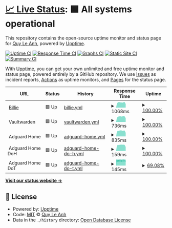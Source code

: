 # [📈 Live Status](https://quyleanh.github.io/upptime): <!--live status--> **🟩 All systems operational**

This repository contains the open-source uptime monitor and status page for [Quy Le Anh](https://quyleanh.github.io/upptime), powered by [Upptime](https://github.com/upptime/upptime).

[![Uptime CI](https://github.com/quyleanh/upptime/workflows/Uptime%20CI/badge.svg)](https://github.com/quyleanh/upptime/actions?query=workflow%3A%22Uptime+CI%22)
[![Response Time CI](https://github.com/quyleanh/upptime/workflows/Response%20Time%20CI/badge.svg)](https://github.com/quyleanh/upptime/actions?query=workflow%3A%22Response+Time+CI%22)
[![Graphs CI](https://github.com/quyleanh/upptime/workflows/Graphs%20CI/badge.svg)](https://github.com/quyleanh/upptime/actions?query=workflow%3A%22Graphs+CI%22)
[![Static Site CI](https://github.com/quyleanh/upptime/workflows/Static%20Site%20CI/badge.svg)](https://github.com/quyleanh/upptime/actions?query=workflow%3A%22Static+Site+CI%22)
[![Summary CI](https://github.com/quyleanh/upptime/workflows/Summary%20CI/badge.svg)](https://github.com/quyleanh/upptime/actions?query=workflow%3A%22Summary+CI%22)

With [Upptime](https://upptime.js.org), you can get your own unlimited and free uptime monitor and status page, powered entirely by a GitHub repository. We use [Issues](https://github.com/quyleanh/upptime/issues) as incident reports, [Actions](https://github.com/quyleanh/upptime/actions) as uptime monitors, and [Pages](https://quyleanh.github.io/upptime) for the status page.

<!--start: status pages-->
<!-- This summary is generated by Upptime (https://github.com/upptime/upptime) -->
<!-- Do not edit this manually, your changes will be overwritten -->
<!-- prettier-ignore -->
| URL | Status | History | Response Time | Uptime |
| --- | ------ | ------- | ------------- | ------ |
| <img alt="" src="https://icons.duckduckgo.com/ip3/imblien.com.ico" height="13"> [Billie](https://imblien.com) | 🟩 Up | [billie.yml](https://github.com/quyleanh/upptime/commits/HEAD/history/billie.yml) | <details><summary><img alt="Response time graph" src="./graphs/billie/response-time-week.png" height="20"> 1068ms</summary><br><a href="https://quyleanh.github.io/upptime/history/billie"><img alt="Response time 1075" src="https://img.shields.io/endpoint?url=https%3A%2F%2Fraw.githubusercontent.com%2Fquyleanh%2Fupptime%2FHEAD%2Fapi%2Fbillie%2Fresponse-time.json"></a><br><a href="https://quyleanh.github.io/upptime/history/billie"><img alt="24-hour response time 777" src="https://img.shields.io/endpoint?url=https%3A%2F%2Fraw.githubusercontent.com%2Fquyleanh%2Fupptime%2FHEAD%2Fapi%2Fbillie%2Fresponse-time-day.json"></a><br><a href="https://quyleanh.github.io/upptime/history/billie"><img alt="7-day response time 1068" src="https://img.shields.io/endpoint?url=https%3A%2F%2Fraw.githubusercontent.com%2Fquyleanh%2Fupptime%2FHEAD%2Fapi%2Fbillie%2Fresponse-time-week.json"></a><br><a href="https://quyleanh.github.io/upptime/history/billie"><img alt="30-day response time 1440" src="https://img.shields.io/endpoint?url=https%3A%2F%2Fraw.githubusercontent.com%2Fquyleanh%2Fupptime%2FHEAD%2Fapi%2Fbillie%2Fresponse-time-month.json"></a><br><a href="https://quyleanh.github.io/upptime/history/billie"><img alt="1-year response time 1057" src="https://img.shields.io/endpoint?url=https%3A%2F%2Fraw.githubusercontent.com%2Fquyleanh%2Fupptime%2FHEAD%2Fapi%2Fbillie%2Fresponse-time-year.json"></a></details> | <details><summary><a href="https://quyleanh.github.io/upptime/history/billie">100.00%</a></summary><a href="https://quyleanh.github.io/upptime/history/billie"><img alt="All-time uptime 99.29%" src="https://img.shields.io/endpoint?url=https%3A%2F%2Fraw.githubusercontent.com%2Fquyleanh%2Fupptime%2FHEAD%2Fapi%2Fbillie%2Fuptime.json"></a><br><a href="https://quyleanh.github.io/upptime/history/billie"><img alt="24-hour uptime 100.00%" src="https://img.shields.io/endpoint?url=https%3A%2F%2Fraw.githubusercontent.com%2Fquyleanh%2Fupptime%2FHEAD%2Fapi%2Fbillie%2Fuptime-day.json"></a><br><a href="https://quyleanh.github.io/upptime/history/billie"><img alt="7-day uptime 100.00%" src="https://img.shields.io/endpoint?url=https%3A%2F%2Fraw.githubusercontent.com%2Fquyleanh%2Fupptime%2FHEAD%2Fapi%2Fbillie%2Fuptime-week.json"></a><br><a href="https://quyleanh.github.io/upptime/history/billie"><img alt="30-day uptime 100.00%" src="https://img.shields.io/endpoint?url=https%3A%2F%2Fraw.githubusercontent.com%2Fquyleanh%2Fupptime%2FHEAD%2Fapi%2Fbillie%2Fuptime-month.json"></a><br><a href="https://quyleanh.github.io/upptime/history/billie"><img alt="1-year uptime 100.00%" src="https://img.shields.io/endpoint?url=https%3A%2F%2Fraw.githubusercontent.com%2Fquyleanh%2Fupptime%2FHEAD%2Fapi%2Fbillie%2Fuptime-year.json"></a></details>
| <img alt="" src="https://icons.duckduckgo.com/ip3/null.ico" height="13"> Vaultwarden | 🟩 Up | [vaultwarden.yml](https://github.com/quyleanh/upptime/commits/HEAD/history/vaultwarden.yml) | <details><summary><img alt="Response time graph" src="./graphs/vaultwarden/response-time-week.png" height="20"> 736ms</summary><br><a href="https://quyleanh.github.io/upptime/history/vaultwarden"><img alt="Response time 724" src="https://img.shields.io/endpoint?url=https%3A%2F%2Fraw.githubusercontent.com%2Fquyleanh%2Fupptime%2FHEAD%2Fapi%2Fvaultwarden%2Fresponse-time.json"></a><br><a href="https://quyleanh.github.io/upptime/history/vaultwarden"><img alt="24-hour response time 535" src="https://img.shields.io/endpoint?url=https%3A%2F%2Fraw.githubusercontent.com%2Fquyleanh%2Fupptime%2FHEAD%2Fapi%2Fvaultwarden%2Fresponse-time-day.json"></a><br><a href="https://quyleanh.github.io/upptime/history/vaultwarden"><img alt="7-day response time 736" src="https://img.shields.io/endpoint?url=https%3A%2F%2Fraw.githubusercontent.com%2Fquyleanh%2Fupptime%2FHEAD%2Fapi%2Fvaultwarden%2Fresponse-time-week.json"></a><br><a href="https://quyleanh.github.io/upptime/history/vaultwarden"><img alt="30-day response time 684" src="https://img.shields.io/endpoint?url=https%3A%2F%2Fraw.githubusercontent.com%2Fquyleanh%2Fupptime%2FHEAD%2Fapi%2Fvaultwarden%2Fresponse-time-month.json"></a><br><a href="https://quyleanh.github.io/upptime/history/vaultwarden"><img alt="1-year response time 730" src="https://img.shields.io/endpoint?url=https%3A%2F%2Fraw.githubusercontent.com%2Fquyleanh%2Fupptime%2FHEAD%2Fapi%2Fvaultwarden%2Fresponse-time-year.json"></a></details> | <details><summary><a href="https://quyleanh.github.io/upptime/history/vaultwarden">100.00%</a></summary><a href="https://quyleanh.github.io/upptime/history/vaultwarden"><img alt="All-time uptime 99.96%" src="https://img.shields.io/endpoint?url=https%3A%2F%2Fraw.githubusercontent.com%2Fquyleanh%2Fupptime%2FHEAD%2Fapi%2Fvaultwarden%2Fuptime.json"></a><br><a href="https://quyleanh.github.io/upptime/history/vaultwarden"><img alt="24-hour uptime 100.00%" src="https://img.shields.io/endpoint?url=https%3A%2F%2Fraw.githubusercontent.com%2Fquyleanh%2Fupptime%2FHEAD%2Fapi%2Fvaultwarden%2Fuptime-day.json"></a><br><a href="https://quyleanh.github.io/upptime/history/vaultwarden"><img alt="7-day uptime 100.00%" src="https://img.shields.io/endpoint?url=https%3A%2F%2Fraw.githubusercontent.com%2Fquyleanh%2Fupptime%2FHEAD%2Fapi%2Fvaultwarden%2Fuptime-week.json"></a><br><a href="https://quyleanh.github.io/upptime/history/vaultwarden"><img alt="30-day uptime 100.00%" src="https://img.shields.io/endpoint?url=https%3A%2F%2Fraw.githubusercontent.com%2Fquyleanh%2Fupptime%2FHEAD%2Fapi%2Fvaultwarden%2Fuptime-month.json"></a><br><a href="https://quyleanh.github.io/upptime/history/vaultwarden"><img alt="1-year uptime 99.99%" src="https://img.shields.io/endpoint?url=https%3A%2F%2Fraw.githubusercontent.com%2Fquyleanh%2Fupptime%2FHEAD%2Fapi%2Fvaultwarden%2Fuptime-year.json"></a></details>
| <img alt="" src="https://icons.duckduckgo.com/ip3/null.ico" height="13"> Adguard Home | 🟩 Up | [adguard-home.yml](https://github.com/quyleanh/upptime/commits/HEAD/history/adguard-home.yml) | <details><summary><img alt="Response time graph" src="./graphs/adguard-home/response-time-week.png" height="20"> 835ms</summary><br><a href="https://quyleanh.github.io/upptime/history/adguard-home"><img alt="Response time 835" src="https://img.shields.io/endpoint?url=https%3A%2F%2Fraw.githubusercontent.com%2Fquyleanh%2Fupptime%2FHEAD%2Fapi%2Fadguard-home%2Fresponse-time.json"></a><br><a href="https://quyleanh.github.io/upptime/history/adguard-home"><img alt="24-hour response time 557" src="https://img.shields.io/endpoint?url=https%3A%2F%2Fraw.githubusercontent.com%2Fquyleanh%2Fupptime%2FHEAD%2Fapi%2Fadguard-home%2Fresponse-time-day.json"></a><br><a href="https://quyleanh.github.io/upptime/history/adguard-home"><img alt="7-day response time 835" src="https://img.shields.io/endpoint?url=https%3A%2F%2Fraw.githubusercontent.com%2Fquyleanh%2Fupptime%2FHEAD%2Fapi%2Fadguard-home%2Fresponse-time-week.json"></a><br><a href="https://quyleanh.github.io/upptime/history/adguard-home"><img alt="30-day response time 781" src="https://img.shields.io/endpoint?url=https%3A%2F%2Fraw.githubusercontent.com%2Fquyleanh%2Fupptime%2FHEAD%2Fapi%2Fadguard-home%2Fresponse-time-month.json"></a><br><a href="https://quyleanh.github.io/upptime/history/adguard-home"><img alt="1-year response time 807" src="https://img.shields.io/endpoint?url=https%3A%2F%2Fraw.githubusercontent.com%2Fquyleanh%2Fupptime%2FHEAD%2Fapi%2Fadguard-home%2Fresponse-time-year.json"></a></details> | <details><summary><a href="https://quyleanh.github.io/upptime/history/adguard-home">100.00%</a></summary><a href="https://quyleanh.github.io/upptime/history/adguard-home"><img alt="All-time uptime 81.67%" src="https://img.shields.io/endpoint?url=https%3A%2F%2Fraw.githubusercontent.com%2Fquyleanh%2Fupptime%2FHEAD%2Fapi%2Fadguard-home%2Fuptime.json"></a><br><a href="https://quyleanh.github.io/upptime/history/adguard-home"><img alt="24-hour uptime 100.00%" src="https://img.shields.io/endpoint?url=https%3A%2F%2Fraw.githubusercontent.com%2Fquyleanh%2Fupptime%2FHEAD%2Fapi%2Fadguard-home%2Fuptime-day.json"></a><br><a href="https://quyleanh.github.io/upptime/history/adguard-home"><img alt="7-day uptime 100.00%" src="https://img.shields.io/endpoint?url=https%3A%2F%2Fraw.githubusercontent.com%2Fquyleanh%2Fupptime%2FHEAD%2Fapi%2Fadguard-home%2Fuptime-week.json"></a><br><a href="https://quyleanh.github.io/upptime/history/adguard-home"><img alt="30-day uptime 100.00%" src="https://img.shields.io/endpoint?url=https%3A%2F%2Fraw.githubusercontent.com%2Fquyleanh%2Fupptime%2FHEAD%2Fapi%2Fadguard-home%2Fuptime-month.json"></a><br><a href="https://quyleanh.github.io/upptime/history/adguard-home"><img alt="1-year uptime 100.00%" src="https://img.shields.io/endpoint?url=https%3A%2F%2Fraw.githubusercontent.com%2Fquyleanh%2Fupptime%2FHEAD%2Fapi%2Fadguard-home%2Fuptime-year.json"></a></details>
| <img alt="" src="https://icons.duckduckgo.com/ip3/null.ico" height="13"> Adguard Home DoH | 🟩 Up | [adguard-home-do-h.yml](https://github.com/quyleanh/upptime/commits/HEAD/history/adguard-home-do-h.yml) | <details><summary><img alt="Response time graph" src="./graphs/adguard-home-do-h/response-time-week.png" height="20"> 159ms</summary><br><a href="https://quyleanh.github.io/upptime/history/adguard-home-do-h"><img alt="Response time 152" src="https://img.shields.io/endpoint?url=https%3A%2F%2Fraw.githubusercontent.com%2Fquyleanh%2Fupptime%2FHEAD%2Fapi%2Fadguard-home-do-h%2Fresponse-time.json"></a><br><a href="https://quyleanh.github.io/upptime/history/adguard-home-do-h"><img alt="24-hour response time 107" src="https://img.shields.io/endpoint?url=https%3A%2F%2Fraw.githubusercontent.com%2Fquyleanh%2Fupptime%2FHEAD%2Fapi%2Fadguard-home-do-h%2Fresponse-time-day.json"></a><br><a href="https://quyleanh.github.io/upptime/history/adguard-home-do-h"><img alt="7-day response time 159" src="https://img.shields.io/endpoint?url=https%3A%2F%2Fraw.githubusercontent.com%2Fquyleanh%2Fupptime%2FHEAD%2Fapi%2Fadguard-home-do-h%2Fresponse-time-week.json"></a><br><a href="https://quyleanh.github.io/upptime/history/adguard-home-do-h"><img alt="30-day response time 147" src="https://img.shields.io/endpoint?url=https%3A%2F%2Fraw.githubusercontent.com%2Fquyleanh%2Fupptime%2FHEAD%2Fapi%2Fadguard-home-do-h%2Fresponse-time-month.json"></a><br><a href="https://quyleanh.github.io/upptime/history/adguard-home-do-h"><img alt="1-year response time 152" src="https://img.shields.io/endpoint?url=https%3A%2F%2Fraw.githubusercontent.com%2Fquyleanh%2Fupptime%2FHEAD%2Fapi%2Fadguard-home-do-h%2Fresponse-time-year.json"></a></details> | <details><summary><a href="https://quyleanh.github.io/upptime/history/adguard-home-do-h">100.00%</a></summary><a href="https://quyleanh.github.io/upptime/history/adguard-home-do-h"><img alt="All-time uptime 99.99%" src="https://img.shields.io/endpoint?url=https%3A%2F%2Fraw.githubusercontent.com%2Fquyleanh%2Fupptime%2FHEAD%2Fapi%2Fadguard-home-do-h%2Fuptime.json"></a><br><a href="https://quyleanh.github.io/upptime/history/adguard-home-do-h"><img alt="24-hour uptime 100.00%" src="https://img.shields.io/endpoint?url=https%3A%2F%2Fraw.githubusercontent.com%2Fquyleanh%2Fupptime%2FHEAD%2Fapi%2Fadguard-home-do-h%2Fuptime-day.json"></a><br><a href="https://quyleanh.github.io/upptime/history/adguard-home-do-h"><img alt="7-day uptime 100.00%" src="https://img.shields.io/endpoint?url=https%3A%2F%2Fraw.githubusercontent.com%2Fquyleanh%2Fupptime%2FHEAD%2Fapi%2Fadguard-home-do-h%2Fuptime-week.json"></a><br><a href="https://quyleanh.github.io/upptime/history/adguard-home-do-h"><img alt="30-day uptime 100.00%" src="https://img.shields.io/endpoint?url=https%3A%2F%2Fraw.githubusercontent.com%2Fquyleanh%2Fupptime%2FHEAD%2Fapi%2Fadguard-home-do-h%2Fuptime-month.json"></a><br><a href="https://quyleanh.github.io/upptime/history/adguard-home-do-h"><img alt="1-year uptime 99.99%" src="https://img.shields.io/endpoint?url=https%3A%2F%2Fraw.githubusercontent.com%2Fquyleanh%2Fupptime%2FHEAD%2Fapi%2Fadguard-home-do-h%2Fuptime-year.json"></a></details>
| <img alt="" src="https://icons.duckduckgo.com/ip3/null.ico" height="13"> Adguard Home DoT | 🟩 Up | [adguard-home-do-t.yml](https://github.com/quyleanh/upptime/commits/HEAD/history/adguard-home-do-t.yml) | <details><summary><img alt="Response time graph" src="./graphs/adguard-home-do-t/response-time-week.png" height="20"> 145ms</summary><br><a href="https://quyleanh.github.io/upptime/history/adguard-home-do-t"><img alt="Response time 174" src="https://img.shields.io/endpoint?url=https%3A%2F%2Fraw.githubusercontent.com%2Fquyleanh%2Fupptime%2FHEAD%2Fapi%2Fadguard-home-do-t%2Fresponse-time.json"></a><br><a href="https://quyleanh.github.io/upptime/history/adguard-home-do-t"><img alt="24-hour response time 136" src="https://img.shields.io/endpoint?url=https%3A%2F%2Fraw.githubusercontent.com%2Fquyleanh%2Fupptime%2FHEAD%2Fapi%2Fadguard-home-do-t%2Fresponse-time-day.json"></a><br><a href="https://quyleanh.github.io/upptime/history/adguard-home-do-t"><img alt="7-day response time 145" src="https://img.shields.io/endpoint?url=https%3A%2F%2Fraw.githubusercontent.com%2Fquyleanh%2Fupptime%2FHEAD%2Fapi%2Fadguard-home-do-t%2Fresponse-time-week.json"></a><br><a href="https://quyleanh.github.io/upptime/history/adguard-home-do-t"><img alt="30-day response time 147" src="https://img.shields.io/endpoint?url=https%3A%2F%2Fraw.githubusercontent.com%2Fquyleanh%2Fupptime%2FHEAD%2Fapi%2Fadguard-home-do-t%2Fresponse-time-month.json"></a><br><a href="https://quyleanh.github.io/upptime/history/adguard-home-do-t"><img alt="1-year response time 174" src="https://img.shields.io/endpoint?url=https%3A%2F%2Fraw.githubusercontent.com%2Fquyleanh%2Fupptime%2FHEAD%2Fapi%2Fadguard-home-do-t%2Fresponse-time-year.json"></a></details> | <details><summary><a href="https://quyleanh.github.io/upptime/history/adguard-home-do-t">69.08%</a></summary><a href="https://quyleanh.github.io/upptime/history/adguard-home-do-t"><img alt="All-time uptime 97.63%" src="https://img.shields.io/endpoint?url=https%3A%2F%2Fraw.githubusercontent.com%2Fquyleanh%2Fupptime%2FHEAD%2Fapi%2Fadguard-home-do-t%2Fuptime.json"></a><br><a href="https://quyleanh.github.io/upptime/history/adguard-home-do-t"><img alt="24-hour uptime 59.89%" src="https://img.shields.io/endpoint?url=https%3A%2F%2Fraw.githubusercontent.com%2Fquyleanh%2Fupptime%2FHEAD%2Fapi%2Fadguard-home-do-t%2Fuptime-day.json"></a><br><a href="https://quyleanh.github.io/upptime/history/adguard-home-do-t"><img alt="7-day uptime 69.08%" src="https://img.shields.io/endpoint?url=https%3A%2F%2Fraw.githubusercontent.com%2Fquyleanh%2Fupptime%2FHEAD%2Fapi%2Fadguard-home-do-t%2Fuptime-week.json"></a><br><a href="https://quyleanh.github.io/upptime/history/adguard-home-do-t"><img alt="30-day uptime 92.88%" src="https://img.shields.io/endpoint?url=https%3A%2F%2Fraw.githubusercontent.com%2Fquyleanh%2Fupptime%2FHEAD%2Fapi%2Fadguard-home-do-t%2Fuptime-month.json"></a><br><a href="https://quyleanh.github.io/upptime/history/adguard-home-do-t"><img alt="1-year uptime 97.63%" src="https://img.shields.io/endpoint?url=https%3A%2F%2Fraw.githubusercontent.com%2Fquyleanh%2Fupptime%2FHEAD%2Fapi%2Fadguard-home-do-t%2Fuptime-year.json"></a></details>

<!--end: status pages-->

[**Visit our status website →**](https://quyleanh.github.io/upptime)

## 📄 License

- Powered by: [Upptime](https://github.com/upptime/upptime)
- Code: [MIT](./LICENSE) © [Quy Le Anh](https://quyleanh.github.io/upptime)
- Data in the `./history` directory: [Open Database License](https://opendatacommons.org/licenses/odbl/1-0/)

